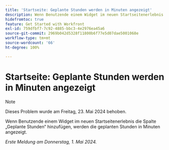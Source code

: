 ```yaml
---
title: 'Startseite: Geplante Stunden werden in Minuten angezeigt'
description: Wenn Benutzende einem Widget im neuen Startseitenerlebnis die Spalte „Geplante Stunden“ hinzufügen, werden die geplanten Stunden in Minuten angezeigt.
hidefromtoc: true
feature: Get Started with Workfront
exl-id: 759dfbf7-7c92-4885-bbc3-4e2976ea45a6
source-git-commit: 2969b042d5328f11800b6f77e5d07dae5001068e
workflow-type: tm+mt
source-wordcount: '66'
ht-degree: 100%

---
```


# Startseite: Geplante Stunden werden in Minuten angezeigt

>[!NOTE]
>
>Dieses Problem wurde am Freitag, 23. Mai 2024 behoben.

Wenn Benutzende einem Widget im neuen Startseitenerlebnis die Spalte „Geplante Stunden“ hinzufügen, werden die geplanten Stunden in Minuten angezeigt.

_Erste Meldung am Donnerstag, 1. Mai 2024._
